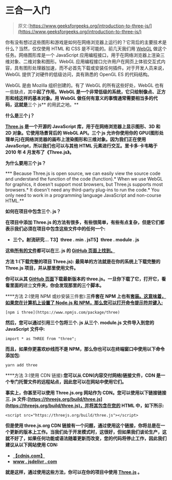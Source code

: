 # 三合一入门

> 原文:[https://www.geeksforgeeks.org/introduction-to-three-js/](https://www.geeksforgeeks.org/introduction-to-three-js/)

你有没有想过这些图形和游戏是如何在网络浏览器上运行的？它背后的主要技术是什么？当然，仅仅使用 HTML 和 CSS 是不可能的。前几天我们用 [WebGL](https://developer.mozilla.org/en-US/docs/Web/API/WebGL_API) 做这个任务。网络图形库是一个 JavaScript 应用编程接口，用于在网络浏览器上渲染三维对象、二维对象和图形。WebGL 应用编程接口允许用户在网页上体验交互式内容，具有图形处理器加速，而不必首先下载或安装任何插件。对于开发人员来说，WebGL 提供了对硬件的低级访问，具有熟悉的 OpenGL ES 的代码结构。

WebGL 是由 Mozilla 组织创建的。有了 WebGL 的所有这些好处，WebGL 也有一些缺点，其中[](https://threejs.org/)**起了作用。WebGL 是一个非常低级的系统，它只绘制像点、正方形和线这样的基本对象。用 WebGL 做任何有意义的事情通常需要相当多的代码，这就是**三个 js** 的用武之地。**

****什么是三个 j？****

**[Three.js](https://threejs.org/) 是一个开源的 JavaScript 库，用于在网络浏览器上显示图形、3D 和 2D 对象。它使用场景背后的 WebGL API。三个 js 允许你使用你的 GPU(图形处理单元)在网络浏览器的画布上渲染图形和三维对象。因为我们正在使用 JavaScript，所以我们也可以与其他 HTML 元素进行交互。里卡多·卡韦略于 2010 年 4 月发布了《Three.js》。**

****为什么要用三个 js？****

***   Because Three.js is open source, we can easily view the source code and understand the function of the code (function).*   When we use WebGL for graphics, it doesn't support most browsers, but Three.js supports most browsers.*   It doesn't need any third-party plug-ins to run the code.*   You only need to work in a programming language JavaScript and non-course HTML.**

****如何在项目中包含三个. js？****

**在项目中添加 Three.js 的方法有很多，有些很简单，有些有点复杂，但是它们都表示我们必须在项目中包含这些文件中的任何一个:**

*   **三个。射流研究…**
**T3】three . min . jsT5】three . module . js**

**这些[所有的文件](https://github.com/mrdoob/three.js/tree/master/build)都可以在三. js 的 [GitHub 页面上找到。](https://github.com/mrdoob/three.js/tree/master)**

****方法 1:(下载完整的项目 Three.js):** 最简单的方法就是在你的系统上下载完整的 Three.js 项目，并从那里使用文件。**

**你可以从其 [GitHub 页面](https://github.com/mrdoob/three.js/tree/master)下载最新版本的 three.js。一旦你下载了它，打开它，看看里面的**建立**文件夹，你会发现那里的三个脚本。**

****方法 2:(使用 NPM 或纱安装三件套):**三件套在 NPM 上也有[套装。这意味着，如果您在计算机上设置了 Node.js 和 NPM，那么您可以打开命令提示符并键入:](https://www.npmjs.com/package/three)**

```
[npm i three](https://www.npmjs.com/package/three)
```

**然后，您可以通过引用三个包将三个. js 从三个. module.js 文件导入到您的 JavaScript 文件中:**

```
import * as THREE from "three";
```

**而且，如果你更喜欢纱线而不是 NPM，那么你也可以在终端窗口中使用以下命令添加包:**

```
yarn add three
```

****方法 3:(使用 CDN 链接):**您可以从 CDN(内容交付网络)链接文件，CDN 是一个专门托管文件的远程站点，因此您可以在网站中使用它们。**

**事实上，你甚至可以使用 Three.js.org 网站作为 CDN。您可以使用以下链接链接三. js 文件:[https://threejs.org/build/three.js](https://threejs.org/build/three.js)，并将其包含在您的 HTML 中，如下所示:**

```
<script src="https://threejs.org/build/three.js"></script>
```

**但是使用 three.js.org CDN 链接有一个问题，通过使用这个链接，你将总是在一个更新的版本上工作。当我们处于开发模式时，这很好，但如果我们谈论生产，这就不好了，如果任何功能或语法随着更新而改变，您的代码将停止工作，因此我们建议从以下网站使用 CDN:**

*   **[【cdnjs.com】](https://cdnjs.com/libraries/three.js/)**
*   **[www . jsdelivr . com](https://www.jsdelivr.com/package/npm/three)**

**就是这样，通过使用这些方法，你可以在你的项目中使用 [Three.js](https://threejs.org/) 。**
